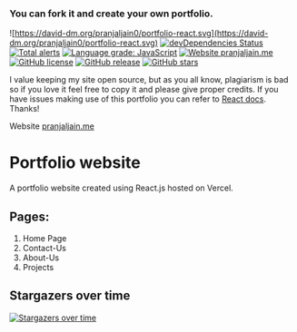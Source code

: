 ### You can fork it and create your own portfolio.

![https://david-dm.org/pranjaljain0/portfolio-react.svg](https://david-dm.org/pranjaljain0/portfolio-react.svg) [![devDependencies Status](https://status.david-dm.org/gh/pranjaljain0/portfolio-react.svg?type=dev)](https://david-dm.org/pranjaljain0/portfolio-react?type=dev) [![Total alerts](https://img.shields.io/lgtm/alerts/g/pranjaljain0/portfolio-react.svg?logo=lgtm&logoWidth=18)](https://lgtm.com/projects/g/pranjaljain0/portfolio-react/alerts/) [![Language grade: JavaScript](https://img.shields.io/lgtm/grade/javascript/g/pranjaljain0/portfolio-react.svg?logo=lgtm&logoWidth=18)](https://lgtm.com/projects/g/pranjaljain0/portfolio-react/context:javascript) [![Website pranjaljain.me](https://img.shields.io/website-up-down-green-red/http/pranjaljain.me.svg)](https://pranjaljain.me) [![GitHub license](https://img.shields.io/github/license/pranjaljain0/portfolio-react.svg)](https://github.com/pranjaljain0/portfolio-react/blob/master/LICENSE) [![GitHub release](https://img.shields.io/github/release/pranjaljain0/portfolio-react.svg)](https://GitHub.com/pranjaljain0/portfolio-react/releases/) [![GitHub stars](https://img.shields.io/github/stars/pranjaljain0/portfolio-react.svg?style=social&label=Star&maxAge=2592000)](https://GitHub.com/pranjaljain0/portfolio-react/stargazers/)

I value keeping my site open source, but as you all know, plagiarism is bad so if you love it feel free to copy it and please give proper credits. If you have issues making use of this portfolio you can refer to [React docs](https://reactjs.org/docs/getting-started.html). Thanks!

Website [pranjaljain.me](https://www.pranjaljain.me)

# Portfolio website

A portfolio website created using React.js hosted on Vercel.

## Pages:

1. Home Page
2. Contact-Us
3. About-Us
4. Projects

## Stargazers over time

[![Stargazers over time](https://starchart.cc/pranjaljain0/portfolio-react.svg)](https://starchart.cc/pranjaljain0/portfolio-react)
